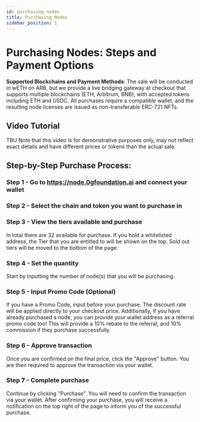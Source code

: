 ```yaml
---
id: purchasing-nodes
title: Purchasing Nodes
sidebar_position: 1
---
```


# Purchasing Nodes: Steps and Payment Options
**Supported Blockchains and Payment Methods**: The sale will be conducted in wETH on ARB, but we provide a live bridging gateway at checkout that supports multiple blockchains (ETH, Arbitrum, BNB), with accepted tokens including ETH and USDC. All purchases require a compatible wallet, and the resulting node licenses are issued as non-transferable ERC-721 NFTs.

## Video Tutorial 
TBU 
Note that this video is for demonstrative purposes only, may not reflect exact details and have different prices or tokens than the actual sale.

## Step-by-Step Purchase Process:
### Step 1 - Go to https://node.0gfoundation.ai and connect your wallet
### Step 2 - Select the chain and token you want to purchase in 
### Step 3 - View the tiers available and purchase
In total there are 32 available for purchase. If you hold a whitelisted address, the Tier that you are entitled to will be shown on the top. Sold out tiers will be moved to the bottom of the page.
### Step 4 - Set the quantity
Start by inputting the number of node(s) that you will be purchasing.
### Step 5 - Input Promo Code (Optional)
If you have a Promo Code, input before your purchase. The discount rate will be applied directly to your checkout price.
Additionally, if you have already purchased a node, you can provide your wallet address as a referral promo code too! This will provide a 10% rebate to the referral, and 10% commission if they purchase successfully. 
### Step 6 - Approve transaction
Once you are confirmed on the final price, click the "Approve" button. You are then required to approve the transaction via your wallet.
### Step 7 - Complete purchase
Continue by clicking "Purchase". You will need to confirm the transaction via your wallet.
After confirming your purchase, you will receive a notification on the top right of the page to inform you of the successful purchase.




